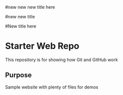 #new new new title here

#new new title

#New title here

# Starter Web Repo

This repository is for showing how Git and GitHub work

## Purpose

Sample website with plenty of files for demos
